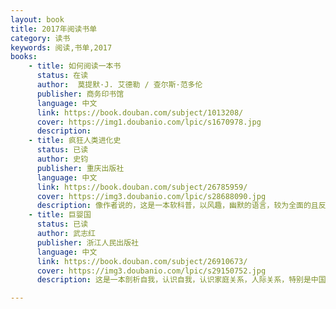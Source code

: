 ```yaml
---
layout: book
title: 2017年阅读书单
category: 读书
keywords: 阅读,书单,2017
books: 
    - title: 如何阅读一本书
      status: 在读
      author:  莫提默·J. 艾德勒 / 查尔斯·范多伦  
      publisher: 商务印书馆
      language: 中文
      link: https://book.douban.com/subject/1013208/       
      cover: https://img1.doubanio.com/lpic/s1670978.jpg
      description:
    - title: 疯狂人类进化史
      status: 已读
      author: 史钧 
      publisher: 重庆出版社
      language: 中文
      link: https://book.douban.com/subject/26785959/       
      cover: https://img3.doubanio.com/lpic/s28688090.jpg
      description: 像作者说的，这是一本软科普，以风趣，幽默的语言，较为全面的且反复推翻重来的逻辑，巧妙的把人类进化说个明白，好多结论都是那么的出人意料而又符合实际。从人类为什么直立行走，退毛，皮肤颜色，隐蔽排卵，性器官的奇妙，一夫一妻制度等方面描述了人类的进化，是涨知识的好书，看的过程中也挺轻松的。推荐。
    - title: 巨婴国
      status: 已读
      author: 武志红 
      publisher: 浙江人民出版社
      language: 中文
      link: https://book.douban.com/subject/26910673/      
      cover: https://img3.doubanio.com/lpic/s29150752.jpg
      description: 这是一本剖析自我，认识自我，认识家庭关系，人际关系，特别是中国人关系的心理学好书。作者文笔犀利，剖析精辟，自由，直接。书中，重复提到几个观点，婴儿期，特别是六个月前，共生，全能自恋，偏执分裂是主要特点；国人的心理年龄大多是这一层次，因此是巨婴；婴儿期母婴关系对孩子发展自我，培养信心影响重大；注重个人感受，自己是能量体，被看见即发光，不被看见则变暗，成魔，而能量的正常流动，才能建立良好的连接；很真切的感受到作者对孝道的憎恶，训斥，鼓励人活出自己；提倡个人主义，反对集体主义，自由，自我，只有自己先过好，才能感受别人的好。在整个读这本书的过程中，会不自觉的拿自己的实际情况，或周边的事件做对比分析，作者真的像是一个老师，在给你做分析。走出巨婴，走向成熟！

---
```



     
  
